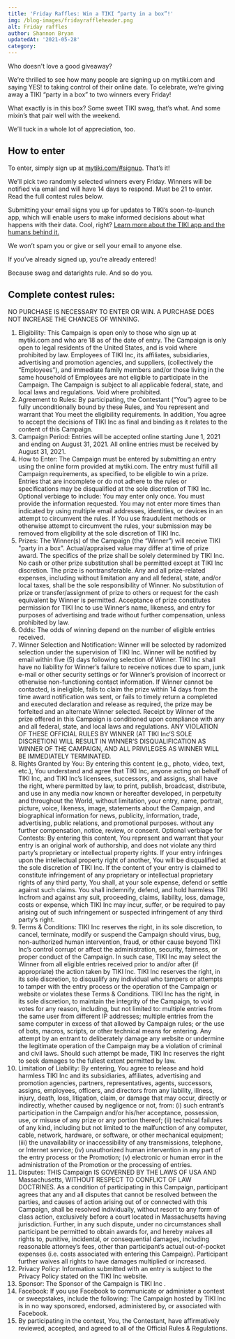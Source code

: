 ```yaml
---
title: 'Friday Raffles: Win a TIKI “party in a box”!'
img: /blog-images/fridayraffleheader.png
alt: Friday raffles
author: Shannon Bryan
updatedAt: '2021-05-28'
category:
---
```


Who doesn't love a good giveaway? 

We’re thrilled to see how many people are signing up on mytiki.com and saying YES! to taking control of their online date. To celebrate, we’re giving away a TIKI “party in a box” to two winners every Friday! 

What exactly is in this box? Some sweet TIKI swag, that’s what. And some mixin’s that pair well with the weekend. 

We’ll tuck in a whole lot of appreciation, too. 

## How to enter
To enter, simply sign up at [mytiki.com/#signup](https://mytiki.com/#signup). That’s it!

We’ll pick two randomly selected winners every Friday. Winners will be notified via email and will have 14 days to respond. Must be 21 to enter. Read the full contest rules below.

Submitting your email signs you up for updates to TIKI’s soon-to-launch app, which will enable users to make informed decisions about what happens with their data. Cool, right? [Learn more about the TIKI app and the humans behind it.](https://mytiki.com/blog/category/company)

We won’t spam you or give or sell your email to anyone else. 

If you’ve already signed up, you’re already entered! 

Because swag and datarights rule. And so do you.


## Complete contest rules:


NO PURCHASE IS NECESSARY TO ENTER OR WIN. A PURCHASE DOES NOT INCREASE THE CHANCES OF WINNING.
1. Eligibility: This Campaign is open only to those who sign up at mytiki.com and who are 18 as of the date of entry. The Campaign is only open to legal residents of the United States, and is void where prohibited by law. Employees of TIKI Inc, its affiliates, subsidiaries, advertising and promotion agencies, and suppliers, (collectively the “Employees”), and immediate family members and/or those living in the same household of Employees are not eligible to participate in the Campaign. The Campaign is subject to all applicable federal, state, and local laws and regulations. Void where prohibited.
2. Agreement to Rules: By participating, the Contestant (“You”) agree to be fully unconditionally bound by these Rules, and You represent and warrant that You meet the eligibility requirements. In addition, You agree to accept the decisions of TIKI Inc as final and binding as it relates to the content of this Campaign.
3. Campaign Period: Entries will be accepted online starting June 1, 2021 and ending on August 31, 2021. All online entries must be received by August 31, 2021​.
4. How to Enter: The Campaign must be entered by submitting an entry using the online form provided at mytiki.com. The entry must fulfill all Campaign requirements, as specified, to be eligible to win a prize. Entries that are incomplete or do not adhere to the rules or specifications may be disqualified at the sole discretion of TIKI Inc. Optional verbiage to include: You may enter only once. You must provide the information requested. You may not enter more times than indicated by using multiple email addresses, identities, or devices in an attempt to circumvent the rules. If You use fraudulent methods or otherwise attempt to circumvent the rules, your submission may be removed from eligibility at the sole discretion of TIKI Inc.
5. Prizes: The Winner(s) of the Campaign (the “Winner”) will receive TIKI "party in a box". Actual/appraised value may differ at time of prize award. The specifics of the prize shall be solely determined by TIKI Inc. No cash or other prize substitution shall be permitted except at TIKI Inc discretion. The prize is nontransferable. Any and all prize-related expenses, including without limitation any and all federal, state, and/or local taxes, shall be the sole responsibility of Winner. No substitution of prize or transfer/assignment of prize to others or request for the cash equivalent by Winner is permitted. Acceptance of prize constitutes permission for TIKI Inc to use Winner’s name, likeness, and entry for purposes of advertising and trade without further compensation, unless prohibited by law.
6. Odds: The odds of winning depend on the number of eligible entries received.
7. Winner Selection and Notification: Winner will be selected by radomized selection under the supervision of TIKI Inc. Winner will be notified by email within five (5) days following selection of Winner. TIKI Inc shall have no liability for Winner’s failure to receive notices due to spam, junk e-mail or other security settings or for Winner’s provision of incorrect or otherwise non-functioning contact information. If Winner cannot be contacted, is ineligible, fails to claim the prize within 14 days from the time award notification was sent, or fails to timely return a completed and executed declaration and release as required, the prize may be forfeited and an alternate Winner selected. Receipt by Winner of the prize offered in this Campaign is conditioned upon compliance with any and all federal, state, and local laws and regulations. ANY VIOLATION OF THESE OFFICIAL RULES BY WINNER (AT TIKI Inc‘S SOLE DISCRETION) WILL RESULT IN WINNER’S DISQUALIFICATION AS WINNER OF THE CAMPAIGN, AND ALL PRIVILEGES AS WINNER WILL BE IMMEDIATELY TERMINATED.
8. Rights Granted by You: By entering this content (e.g., photo, video, text, etc.), You understand and agree that TIKI Inc, anyone acting on behalf of TIKI Inc, and TIKI Inc’s licensees, successors, and assigns, shall have the right, where permitted by law, to print, publish, broadcast, distribute, and use in any media now known or hereafter developed, in perpetuity and throughout the World, without limitation, your entry, name, portrait, picture, voice, likeness, image, statements about the Campaign, and biographical information for news, publicity, information, trade, advertising, public relations, and promotional purposes. without any further compensation, notice, review, or consent. Optional verbiage for Contests: By entering this content, You represent and warrant that your entry is an original work of authorship, and does not violate any third party’s proprietary or intellectual property rights. If your entry infringes upon the intellectual property right of another, You will be disqualified at the sole discretion of TIKI Inc. If the content of your entry is claimed to constitute infringement of any proprietary or intellectual proprietary rights of any third party, You shall, at your sole expense, defend or settle against such claims. You shall indemnify, defend, and hold harmless TIKI Incfrom and against any suit, proceeding, claims, liability, loss, damage, costs or expense, which TIKI Inc may incur, suffer, or be required to pay arising out of such infringement or suspected infringement of any third party’s right.
9. Terms & Conditions: TIKI Inc reserves the right, in its sole discretion, to cancel, terminate, modify or suspend the Campaign should virus, bug, non-authorized human intervention, fraud, or other cause beyond TIKI Inc’s control corrupt or affect the administration, security, fairness, or proper conduct of the Campaign. In such case, TIKI Inc may select the Winner from all eligible entries received prior to and/or after (if appropriate) the action taken by TIKI Inc. TIKI Inc reserves the right, in its sole discretion, to disqualify any individual who tampers or attempts to tamper with the entry process or the operation of the Campaign or website or violates these Terms & Conditions. TIKI Inc has the right, in its sole discretion, to maintain the integrity of the Campaign, to void votes for any reason, including, but not limited to: multiple entries from the same user from different IP addresses; multiple entries from the same computer in excess of that allowed by Campaign rules; or the use of bots, macros, scripts, or other technical means for entering. Any attempt by an entrant to deliberately damage any website or undermine the legitimate operation of the Campaign may be a violation of criminal and civil laws. Should such attempt be made, TIKI Inc reserves the right to seek damages to the fullest extent permitted by law.
10. Limitation of Liability: By entering, You agree to release and hold harmless TIKI Inc and its subsidiaries, affiliates, advertising and promotion agencies, partners, representatives, agents, successors, assigns, employees, officers, and directors from any liability, illness, injury, death, loss, litigation, claim, or damage that may occur, directly or indirectly, whether caused by negligence or not, from: (i) such entrant’s participation in the Campaign and/or his/her acceptance, possession, use, or misuse of any prize or any portion thereof; (ii) technical failures of any kind, including but not limited to the malfunction of any computer, cable, network, hardware, or software, or other mechanical equipment; (iii) the unavailability or inaccessibility of any transmissions, telephone, or Internet service; (iv) unauthorized human intervention in any part of the entry process or the Promotion; (v) electronic or human error in the administration of the Promotion or the processing of entries.
11. Disputes: THIS Campaign IS GOVERNED BY THE LAWS OF USA AND Massachusetts, WITHOUT RESPECT TO CONFLICT OF LAW DOCTRINES. As a condition of participating in this Campaign, participant agrees that any and all disputes that cannot be resolved between the parties, and causes of action arising out of or connected with this Campaign, shall be resolved individually, without resort to any form of class action, exclusively before a court located in Massachusetts having jurisdiction. Further, in any such dispute, under no circumstances shall participant be permitted to obtain awards for, and hereby waives all rights to, punitive, incidental, or consequential damages, including reasonable attorney’s fees, other than participant’s actual out-of-pocket expenses (i.e. costs associated with entering this Campaign). Participant further waives all rights to have damages multiplied or increased.
12. Privacy Policy: Information submitted with an entry is subject to the Privacy Policy stated on the TIKI Inc website.
13. Sponsor: The Sponsor of the Campaign is TIKI Inc .
14. Facebook: If you use Facebook to communicate or administer a contest or sweepstakes, include the following: The Campaign hosted by TIKI Inc is in no way sponsored, endorsed, administered by, or associated with Facebook.
15. By participating in the contest, You, the Contestant, have affirmatively reviewed, accepted, and agreed to all of the Official Rules & Regulations.
 


